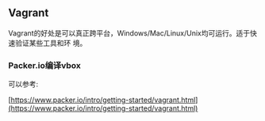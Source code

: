 ## Vagrant
Vagrant的好处是可以真正跨平台，Windows/Mac/Linux/Unix均可运行。适于快速验证某些工具和环
境。   
### Packer.io编译vbox
可以参考:    

[https://www.packer.io/intro/getting-started/vagrant.html](https://www.packer.io/intro/getting-started/vagrant.html)    

     
